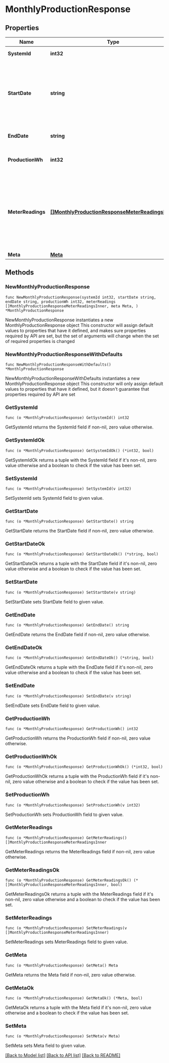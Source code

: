# MonthlyProductionResponse

## Properties

Name | Type | Description | Notes
------------ | ------------- | ------------- | -------------
**SystemId** | **int32** | Enlighten ID for this system. | 
**StartDate** | **string** | First day included in the reporting period. The format is &#x60;YYYY-mm-dd&#x60; unless you pass a &#x60;datetime_format&#x60; parameter as described [here](https://developer.enphase.com/docs#Datetimes). | 
**EndDate** | **string** | Last day included in the reporting period. | 
**ProductionWh** | **int32** | Total production for the requested period in Watt-hours. | 
**MeterReadings** | [**[]MonthlyProductionResponseMeterReadingsInner**](MonthlyProductionResponseMeterReadingsInner.md) | If the system has any revenue-grade meters installed, the meter readings at the beginning and end of the reporting period are included here. Otherwise, the array is empty. | 
**Meta** | [**Meta**](Meta.md) |  | 

## Methods

### NewMonthlyProductionResponse

`func NewMonthlyProductionResponse(systemId int32, startDate string, endDate string, productionWh int32, meterReadings []MonthlyProductionResponseMeterReadingsInner, meta Meta, ) *MonthlyProductionResponse`

NewMonthlyProductionResponse instantiates a new MonthlyProductionResponse object
This constructor will assign default values to properties that have it defined,
and makes sure properties required by API are set, but the set of arguments
will change when the set of required properties is changed

### NewMonthlyProductionResponseWithDefaults

`func NewMonthlyProductionResponseWithDefaults() *MonthlyProductionResponse`

NewMonthlyProductionResponseWithDefaults instantiates a new MonthlyProductionResponse object
This constructor will only assign default values to properties that have it defined,
but it doesn't guarantee that properties required by API are set

### GetSystemId

`func (o *MonthlyProductionResponse) GetSystemId() int32`

GetSystemId returns the SystemId field if non-nil, zero value otherwise.

### GetSystemIdOk

`func (o *MonthlyProductionResponse) GetSystemIdOk() (*int32, bool)`

GetSystemIdOk returns a tuple with the SystemId field if it's non-nil, zero value otherwise
and a boolean to check if the value has been set.

### SetSystemId

`func (o *MonthlyProductionResponse) SetSystemId(v int32)`

SetSystemId sets SystemId field to given value.


### GetStartDate

`func (o *MonthlyProductionResponse) GetStartDate() string`

GetStartDate returns the StartDate field if non-nil, zero value otherwise.

### GetStartDateOk

`func (o *MonthlyProductionResponse) GetStartDateOk() (*string, bool)`

GetStartDateOk returns a tuple with the StartDate field if it's non-nil, zero value otherwise
and a boolean to check if the value has been set.

### SetStartDate

`func (o *MonthlyProductionResponse) SetStartDate(v string)`

SetStartDate sets StartDate field to given value.


### GetEndDate

`func (o *MonthlyProductionResponse) GetEndDate() string`

GetEndDate returns the EndDate field if non-nil, zero value otherwise.

### GetEndDateOk

`func (o *MonthlyProductionResponse) GetEndDateOk() (*string, bool)`

GetEndDateOk returns a tuple with the EndDate field if it's non-nil, zero value otherwise
and a boolean to check if the value has been set.

### SetEndDate

`func (o *MonthlyProductionResponse) SetEndDate(v string)`

SetEndDate sets EndDate field to given value.


### GetProductionWh

`func (o *MonthlyProductionResponse) GetProductionWh() int32`

GetProductionWh returns the ProductionWh field if non-nil, zero value otherwise.

### GetProductionWhOk

`func (o *MonthlyProductionResponse) GetProductionWhOk() (*int32, bool)`

GetProductionWhOk returns a tuple with the ProductionWh field if it's non-nil, zero value otherwise
and a boolean to check if the value has been set.

### SetProductionWh

`func (o *MonthlyProductionResponse) SetProductionWh(v int32)`

SetProductionWh sets ProductionWh field to given value.


### GetMeterReadings

`func (o *MonthlyProductionResponse) GetMeterReadings() []MonthlyProductionResponseMeterReadingsInner`

GetMeterReadings returns the MeterReadings field if non-nil, zero value otherwise.

### GetMeterReadingsOk

`func (o *MonthlyProductionResponse) GetMeterReadingsOk() (*[]MonthlyProductionResponseMeterReadingsInner, bool)`

GetMeterReadingsOk returns a tuple with the MeterReadings field if it's non-nil, zero value otherwise
and a boolean to check if the value has been set.

### SetMeterReadings

`func (o *MonthlyProductionResponse) SetMeterReadings(v []MonthlyProductionResponseMeterReadingsInner)`

SetMeterReadings sets MeterReadings field to given value.


### GetMeta

`func (o *MonthlyProductionResponse) GetMeta() Meta`

GetMeta returns the Meta field if non-nil, zero value otherwise.

### GetMetaOk

`func (o *MonthlyProductionResponse) GetMetaOk() (*Meta, bool)`

GetMetaOk returns a tuple with the Meta field if it's non-nil, zero value otherwise
and a boolean to check if the value has been set.

### SetMeta

`func (o *MonthlyProductionResponse) SetMeta(v Meta)`

SetMeta sets Meta field to given value.



[[Back to Model list]](../README.md#documentation-for-models) [[Back to API list]](../README.md#documentation-for-api-endpoints) [[Back to README]](../README.md)


